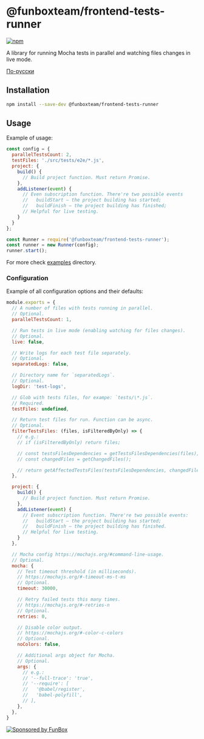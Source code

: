 # @funboxteam/frontend-tests-runner

[![npm](https://img.shields.io/npm/v/@funboxteam/frontend-tests-runner.svg)](https://www.npmjs.com/package/@funboxteam/frontend-tests-runner)

A library for running Mocha tests in parallel and watching files changes in live mode.

[По-русски](./README.ru.md)

## Installation

```bash
npm install --save-dev @funboxteam/frontend-tests-runner
```

## Usage

Example of usage:

```javascript
const config = {
  parallelTestsCount: 2,
  testFiles: './src/tests/e2e/*.js',
  project: {
    build() {
      // Build project function. Must return Promise.
    },
    addListener(event) {
      // Even subscription function. There're two possible events
      //   buildStart — the project building has started;
      //   buildFinish — the project building has finished;
      // Helpful for live testing.
    }
  }
};

const Runner = require('@funboxteam/frontend-tests-runner');
const runner = new Runner(config);
runner.start();
```

For more check [examples](./examples) directory.

### Configuration

Example of all configuration options and their defaults:

```javascript
module.exports = {
  // A number of files with tests running in parallel.
  // Optional.
  parallelTestsCount: 1,

  // Run tests in live mode (enabling watching for files changes).
  // Optional.
  live: false,

  // Write logs for each test file separately.
  // Optional.
  separatedLogs: false,

  // Directory name for `separatedLogs`.
  // Optional.
  logDir: 'test-logs',

  // Glob with tests files, for exampe: `tests/\*.js`.
  // Required.
  testFiles: undefined,

  // Return test files for run. Function can be async.
  // Optional.
  filterTestsFiles: (files, isFilteredByOnly) => {
    // e.g.:
    // if (isFilteredByOnly) return files;

    // const testsFilesDependencies = getTestsFilesDependencies(files);
    // const changedFiles = getChangedFiles();

    // return getAffectedTestsFiles(testsFilesDependencies, changedFiles);
  },

  project: {
    build() {
      // Build project function. Must return Promise.
    },
    addListener(event) {
      // Event subscription function. There're two possible events:
      //   buildStart — the project building has started;
      //   buildFinish — the project building has finished.
      // Helpful for live testing.
    }
  },

  // Mocha config https://mochajs.org/#command-line-usage.
  // Optional.
  mocha: {
    // Test timeout threshold (in milliseconds).
    // https://mochajs.org/#-timeout-ms-t-ms
    // Optional.
    timeout: 30000,

    // Retry failed tests this many times.
    // https://mochajs.org/#-retries-n
    // Optional.
    retries: 0,

    // Disable color output.
    // https://mochajs.org/#-color-c-colors
    // Optional.
    noColors: false,

    // Additional args object for Mocha.
    // Optional.
    args: {
      // e.g.:
      // '--full-trace': 'true',
      // '--require': [
      //   '@babel/register',
      //   'babel-polyfill',
      // ],
    },
  },
}
```

[![Sponsored by FunBox](https://funbox.ru/badges/sponsored_by_funbox_centered.svg)](https://funbox.ru)
